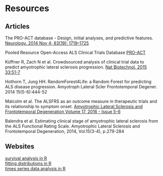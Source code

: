 # Resources

## Articles  
The PRO-ACT database - Design, initial analyses, and predictive features. [Neurology. 2014 Nov 4; 83(19): 1719–1725](https://www.ncbi.nlm.nih.gov/pmc/articles/PMC4239834/)

Pooled Resource Open-Access ALS Clinical Trials Database [PRO-ACT](https://nctu.partners.org/ProACT/)

Küffner R, Zach N et al. Crowdsourced analysis of clinical trial data to predict amyotrophic lateral sclerosis progression. [Nat Biotechnol. 2015 33:51-7](http://www.nature.com/nbt/journal/v33/n1/full/nbt.3051.html?foxtrotcallback=true)

Hothorn T, Jung HH. RandomForest4Life: a Random Forest for predicting ALS disease progression. Amyotroph Lateral Scler Frontotemporal Degener. 2014 15(5-6):444-52

Malcolm et al. The ALSFRS as an outcome measure in therapeutic trials and its relationship to symptom onset. [Amyotrophic Lateral Sclerosis and Frontotemporal Degeneration 
Volume 17, 2016 - Issue 5-6](
http://www.tandfonline.com/doi/full/10.3109/21678421.2016.1140786?src=recsys)

Balendra et al. Estimating clinical stage of amyotrophic lateral sclerosis from the ALS Functional Rating Scale. Amyotrophic Lateral Sclerosis and Frontotemporal Degeneration, 2014, Vol.15(3-4), p.279-284

## Websites
[survival analysis in R](https://www.r-bloggers.com/survival-analysis-with-r/)  
[fitting distributions in R](https://cran.r-project.org/doc/contrib/Ricci-distributions-en.pdf)  
[times series data analysis in R](https://onlinecourses.science.psu.edu/stat510/node/47)



